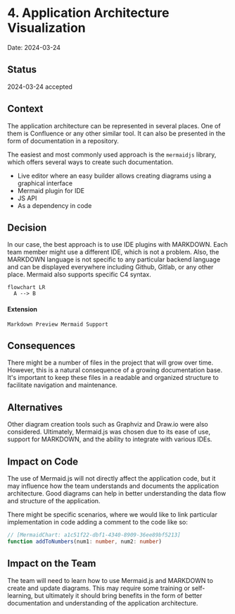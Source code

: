 # 4. Application Architecture Visualization

Date: 2024-03-24

## Status

2024-03-24 accepted

## Context

The application architecture can be represented in several places. One of them is Confluence or any other similar tool. It can also be presented in the form of documentation in a repository.

The easiest and most commonly used approach is the `mermaidjs` library, which offers several ways to create such documentation.
- Live editor where an easy builder allows creating diagrams using a graphical interface
- Mermaid plugin for IDE
- JS API
- As a dependency in code

## Decision

In our case, the best approach is to use IDE plugins with MARKDOWN. Each team member might use a different IDE, which is not a problem. Also, the MARKDOWN language is not specific to any particular backend language and can be displayed everywhere including Github, Gitlab, or any other place.
Mermaid also supports specific C4 syntax.

```mermaid
flowchart LR
  A --> B
```

#### Extension

`Markdown Preview Mermaid Support`

## Consequences
There might be a number of files in the project that will grow over time. However, this is a natural consequence of a growing documentation base. It's important to keep these files in a readable and organized structure to facilitate navigation and maintenance.

## Alternatives
Other diagram creation tools such as Graphviz and Draw.io were also considered. Ultimately, Mermaid.js was chosen due to its ease of use, support for MARKDOWN, and the ability to integrate with various IDEs.

## Impact on Code
The use of Mermaid.js will not directly affect the application code, but it may influence how the team understands and documents the application architecture. Good diagrams can help in better understanding the data flow and structure of the application.

There might be specific scenarios, where we would like to link particular implementation in code adding a comment to the code like so:

```typescript
// [MermaidChart: a1c51f22-dbf1-4340-8909-36ee89bf5213]
function addToNumbers(num1: number, num2: number)
```

## Impact on the Team
The team will need to learn how to use Mermaid.js and MARKDOWN to create and update diagrams. This may require some training or self-learning, but ultimately it should bring benefits in the form of better documentation and understanding of the application architecture.
